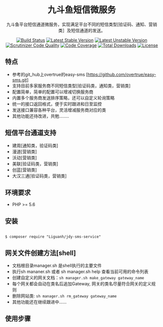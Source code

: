 <h1 align="center">九斗鱼短信微服务</h1>
<p align="center">九斗鱼平台短信通道微服务，实现满足平台不同的短信类型[验证码、通知、营销类］及短信通道的发送。</p>

<p align="center">
<a href="https://travis-ci.org/overtrue/easy-sms"><img src="https://travis-ci.org/overtrue/easy-sms.svg?branch=master" alt="Build Status"></a>
<a href="https://packagist.org/packages/overtrue/easy-sms"><img src="https://poser.pugx.org/overtrue/easy-sms/v/stable.svg" alt="Latest Stable Version"></a>
<a href="https://packagist.org/packages/overtrue/easy-sms"><img src="https://poser.pugx.org/overtrue/easy-sms/v/unstable.svg" alt="Latest Unstable Version"></a>
<a href="https://scrutinizer-ci.com/g/overtrue/easy-sms/?branch=master"><img src="https://scrutinizer-ci.com/g/overtrue/easy-sms/badges/quality-score.png?b=master" alt="Scrutinizer Code Quality"></a>
<a href="https://scrutinizer-ci.com/g/overtrue/easy-sms/?branch=master"><img src="https://scrutinizer-ci.com/g/overtrue/easy-sms/badges/coverage.png?b=master" alt="Code Coverage"></a>
<a href="https://packagist.org/packages/overtrue/easy-sms"><img src="https://poser.pugx.org/overtrue/easy-sms/downloads" alt="Total Downloads"></a>
<a href="https://packagist.org/packages/overtrue/easy-sms"><img src="https://poser.pugx.org/overtrue/easy-sms/license" alt="License"></a>
</p>

## 特点

- 参考的git_hub上overtrue的easy-sms  [https://github.com/overtrue/easy-sms.git]
- 支持目前多家服务商不同短信类型[验证码类，通知类，营销类]
- 配置简单，简单的配置可以增减切换服务商
- 内置多个服务商发送排序策略，还可以自定义轮询策略
- 统一的接口返回格式，便于实时跟进和日至监控
- 发送接口兼容各种平台，灵活增减服务商对应的类
- 其他功能还待改进，共勉........

## 短信平台通道支持

- 建周[通知类，验证码类]
- 漫道[营销类]
- 沃动[营销类]
- 美联[验证码类，营销类]
- 创蓝[营销类]
- 大汉三通[验证码类，营销类]


## 环境要求
 
- PHP >= 5.6

## 安装

```shell

$ composer require "Liguanh/jdy-sms-service"
```

## 网关文件创建方法[shell]

- 文档根目录manager.sh 是shell执行的主要文件
- 执行sh mananer.sh 或者 sh manager.sh help 查看当前可用的命令列表
- 创建自定义的网关文档：`sh manager.sh make_gateway gateway_name`
- 每个网关都会自动在类名后追加Gateway, 网关的类名尽量符合网关的定义规则
- 删除网站类: `sh manager.sh rm_gateway gateway_name`
- 其他功能还在继续跟进中......

## 使用步骤

